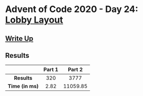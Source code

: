 # Advent of Code 2020 - Day 24: [Lobby Layout](https://adventofcode.com/2020/day/24)

## [Write Up](https://codingap.github.io/advent-of-code/writeups/2020/day24)

## Results

|                  | **Part 1** | **Part 2** |
| :--------------: | :--------: | :--------: |
|   **Results**    | 320 | 3777 |
| **Time (in ms)** | 2.82 | 11059.85 |
